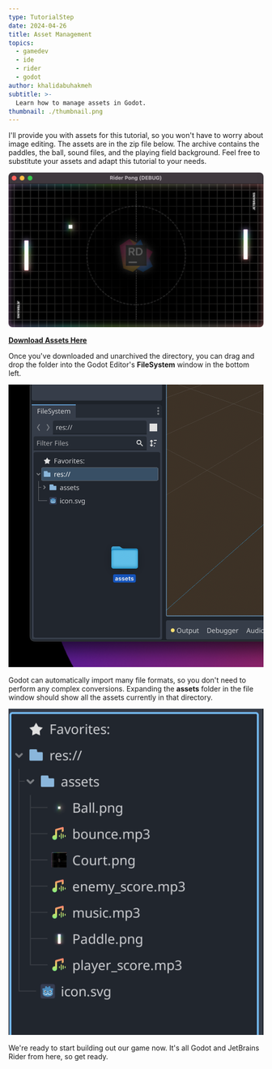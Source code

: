 ```yaml
---
type: TutorialStep
date: 2024-04-26
title: Asset Management
topics:
  - gamedev
  - ide
  - rider
  - godot
author: khalidabuhakmeh
subtitle: >-
  Learn how to manage assets in Godot.
thumbnail: ./thumbnail.png
---
```


I'll provide you with assets for this tutorial, so you won't have to worry about image editing. The assets are in the zip file below. The archive contains the paddles, the ball, sound files, and the playing field background. Feel free to substitute your assets and adapt this tutorial to your needs.

![Pong game assets](../assets/image56.png)

**[Download Assets Here](../assets/assets.zip)**

Once you've downloaded and unarchived the directory, you can drag and drop the folder into the Godot Editor's **FileSystem** window in the bottom left.

![dragging assets folder into FileSystem](../assets/image47.png)

Godot can automatically import many file formats, so you don't need to perform any complex conversions. Expanding the **assets** folder in the file window should show all the assets currently in that directory.

![assets now loaded into FileSystem](../assets/image38.png)

We're ready to start building out our game now. It's all Godot and JetBrains Rider from here, so get ready.
